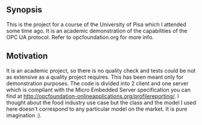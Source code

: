 ## Synopsis

This is the project for a course of the University of Pisa which I attended some time ago. It is an academic demonstration of the capabilities of the OPC UA protocol.
Refer to opcfoundation.org for more info.

## Motivation

It is an academic project, so there is no quality check and tests could be not as extensive as a quality project requires. This has been meant only for demonstration purposes.
The code is divided into 2 client and one server which is compliant with the Micro Embedded Server specification you can find at http://opcfoundation-onlineapplications.org/profilereporting/.
I thought about the food industry use case but the class and the model I used here doesn't correspond to any particular model on the market. It is pure imagination :).

